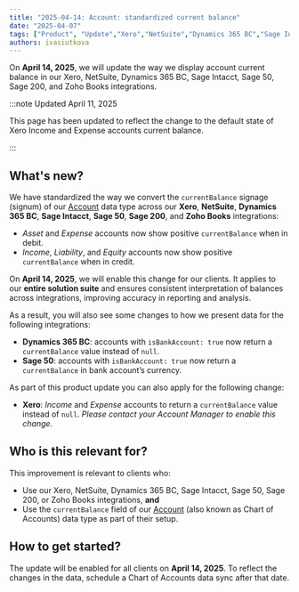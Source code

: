 ```yaml
---
title: "2025-04-14: Account: standardized current balance"
date: "2025-04-07"
tags: ["Product", "Update","Xero","NetSuite","Dynamics 365 BC","Sage Intacct", "Sage 50", "Sage 200", "Zoho Books"]
authors: ivasiutkova
---
```


On **April 14, 2025**, we will update the way we display account current balance in our Xero, NetSuite, Dynamics 365 BC, Sage Intacct, Sage 50, Sage 200, and Zoho Books integrations.

<!--truncate-->

:::note Updated April 11, 2025

This page has been updated to reflect the change to the default state of Xero Income and Expense accounts current balance.

:::

## What's new?

We have standardized the way we convert the `currentBalance` signage (signum) of our [Account](/lending-api#/schemas/AccountingAccount) data type across our **Xero**, **NetSuite**, **Dynamics 365 BC**, **Sage Intacct**, **Sage 50**, **Sage 200**, and **Zoho Books** integrations:

- _Asset_ and _Expense_ accounts now show positive `currentBalance` when in debit.
- _Income_, _Liability_, and _Equity_ accounts now show positive `currentBalance` when in credit.

On **April 14, 2025**, we will enable this change for our clients. It applies to our **entire solution suite** and ensures consistent interpretation of balances across integrations, improving accuracy in reporting and analysis.

As a result, you will also see some changes to how we present data for the following integrations: 

- **Dynamics 365 BC**: accounts with `isBankAccount: true` now return a `currentBalance` value instead of `null`.
- **Sage 50**: accounts with `isBankAccount: true` now return a `currentBalance` in bank account’s currency.

As part of this product update you can also apply for the following change:

- **Xero**: _Income_ and _Expense_ accounts to return a `currentBalance` value instead of `null`. _Please contact your Account Manager to enable this change_.

## Who is this relevant for?

This improvement is relevant to clients who: 

- Use our Xero, NetSuite, Dynamics 365 BC, Sage Intacct, Sage 50, Sage 200, or Zoho Books integrations, **and**
- Use the `currentBalance` field of our [Account](/lending-api#/schemas/AccountingAccount) (also known as Chart of Accounts) data type as part of their setup. 

## How to get started?

The update will be enabled for all clients on **April 14, 2025**. To reflect the changes in the data, schedule a Chart of Accounts data sync after that date. 
